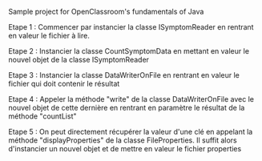 Sample project for OpenClassroom's fundamentals of Java

Etape 1 :
Commencer par instancier la classe ISymptomReader en rentrant en valeur le fichier à lire.

Etape 2 : 
Instancier la classe CountSymptomData en mettant en valeur le nouvel objet de la classe ISymptomReader

Etape 3 : 
Instancier la classe DataWriterOnFile en rentrant en valeur le fichier qui doit contenir le résultat

Etape 4 : 
Appeler la méthode "write" de la classe DataWriterOnFile avec le nouvel objet de cette dernière en rentrant en paramètre le résultat de la méthode "countList"

Etape 5 :
On peut directement récupérer la valeur d'une clé en appelant la méthode "displayProperties" de la classe FileProperties. Il suffit alors d'instancier un nouvel objet et de mettre en valeur le fichier properties